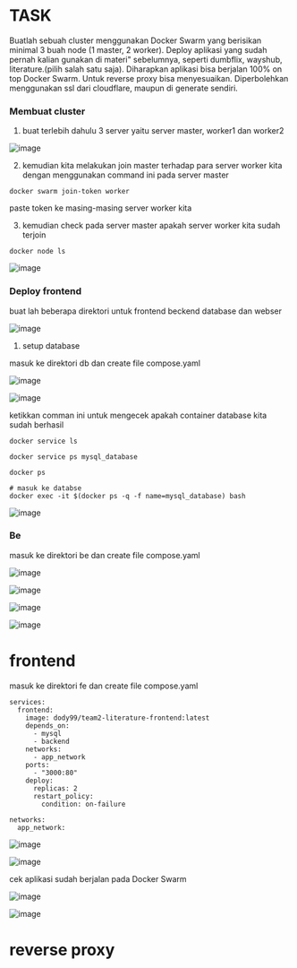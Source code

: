# TASK
Buatlah sebuah cluster menggunakan Docker Swarm yang berisikan minimal 3 buah node (1 master, 2 worker).
Deploy aplikasi yang sudah pernah kalian gunakan di materi" sebelumnya, seperti dumbflix, wayshub, literature.(pilih salah satu saja).
Diharapkan aplikasi bisa berjalan 100% on top Docker Swarm.
Untuk reverse proxy bisa menyesuaikan. Diperbolehkan menggunakan ssl dari cloudflare, maupun di generate sendiri.

### Membuat cluster
1. buat terlebih dahulu 3 server yaitu server master, worker1 dan worker2

![image](https://github.com/user-attachments/assets/dee524d7-75d9-435d-8df6-338d689f0b0d)

2. kemudian kita melakukan join master terhadap para server worker kita dengan menggunakan command ini pada server master
```
docker swarm join-token worker
```
paste token ke masing-masing server worker kita

3. kemudian check pada server master apakah server worker kita sudah terjoin 
```
docker node ls
```
![image](https://github.com/user-attachments/assets/70605a80-d565-481f-93c9-a699eb15f164)


### Deploy frontend
buat lah beberapa direktori untuk frontend beckend database dan webser

![image](https://github.com/user-attachments/assets/82dfd760-a051-48b1-9eea-2644cd8f3efb)

1. setup database

masuk ke direktori db dan create file compose.yaml

![image](https://github.com/user-attachments/assets/f1e63549-10a2-4dec-b317-4fadfb661c54)

![image](https://github.com/user-attachments/assets/7b16fb86-0954-46b7-a90d-29d6b479eab8)

ketikkan comman ini untuk mengecek apakah container database kita sudah berhasil
```
docker service ls

docker service ps mysql_database

docker ps

# masuk ke databse
docker exec -it $(docker ps -q -f name=mysql_database) bash
```
![image](https://github.com/user-attachments/assets/484c94b7-ec4f-4a77-94af-13928e574c5f)


### Be

masuk ke direktori be dan create file compose.yaml

![image](https://github.com/user-attachments/assets/8407c21a-92f3-4d5e-b9e7-8e27926e5500)

![image](https://github.com/user-attachments/assets/c31e4d08-0c3a-4e56-bda4-9806cb8f95b2)

![image](https://github.com/user-attachments/assets/4a95f032-5bf4-46ee-aee7-09114889995a)

![image](https://github.com/user-attachments/assets/801ef24b-110c-41bb-be9b-0f09388c9f15)


# frontend

masuk ke direktori fe dan create file compose.yaml
```
services:
  frontend:
    image: dody99/team2-literature-frontend:latest
    depends_on:
      - mysql
      - backend
    networks:
      - app_network
    ports:
      - "3000:80"
    deploy:
      replicas: 2
      restart_policy:
        condition: on-failure

networks:
  app_network:
```

![image](https://github.com/user-attachments/assets/9d61e58f-1304-47e7-b16c-3082acb50061)

![image](https://github.com/user-attachments/assets/8a071ca1-0abc-427f-b6b1-6a3856eef1b3)

cek aplikasi sudah berjalan pada Docker Swarm

![image](https://github.com/user-attachments/assets/d5645ec8-304a-4f6b-8127-99a6b15725bf)

![image](https://github.com/user-attachments/assets/e03be623-a914-4d86-a963-8f8718946f04)


# reverse proxy

